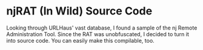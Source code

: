 # njRAT (In Wild) Source Code
Looking through URLHaus' vast database, I found a sample of the nj Remote Administration Tool. Since the RAT was unobfuscated, I decided to turn it into source code. You can easily make this compilable, too.
